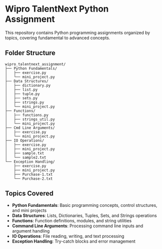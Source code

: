 # Wipro TalentNext Python Assignment

This repository contains Python programming assignments organized by topics, covering fundamental to advanced concepts.

## Folder Structure

```
wipro_talentnext_assignment/
├── Python Fundamentals/
│   ├── exercise.py
│   └── mini_project.py
├── Data Structures/
│   ├── dictionary.py
│   ├── list.py
│   ├── tuple.py
│   ├── sets.py
│   ├── strings.py
│   └── mini_project.py
├── Functions/
│   ├── functions.py
│   ├── strings_util.py
│   └── mini_project.py
├── Cmd Line Arguments/
│   ├── exercise.py
│   └── mini_project.py
├── IO Operations/
│   ├── exercise.py
│   ├── mini_project.py
│   ├── sample.txt
│   └── sample2.txt
└── Exception Handling/
    ├── exercise.py
    ├── mini_project.py
    ├── Purchase-1.txt
    └── Purchase-2.txt
```

## Topics Covered

- **Python Fundamentals**: Basic programming concepts, control structures, and mini projects
- **Data Structures**: Lists, Dictionaries, Tuples, Sets, and Strings operations
- **Functions**: Function definitions, modules, and string utilities
- **Command Line Arguments**: Processing command line inputs and argument handling
- **IO Operations**: File reading, writing, and text processing
- **Exception Handling**: Try-catch blocks and error management

